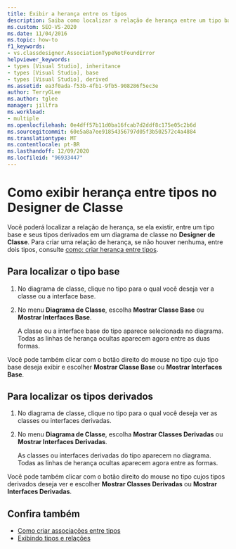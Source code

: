 ```yaml
---
title: Exibir a herança entre os tipos
description: Saiba como localizar a relação de herança entre um tipo base e seus tipos derivados em um diagrama de classe no Designer de Classe.
ms.custom: SEO-VS-2020
ms.date: 11/04/2016
ms.topic: how-to
f1_keywords:
- vs.classdesigner.AssociationTypeNotFoundError
helpviewer_keywords:
- types [Visual Studio], inheritance
- types [Visual Studio], base
- types [Visual Studio], derived
ms.assetid: ea3f0ada-f53b-4fb1-9fb5-908286f5ec3e
author: TerryGLee
ms.author: tglee
manager: jillfra
ms.workload:
- multiple
ms.openlocfilehash: 0e4dff57b11d0ba16fcab7d2ddf8c175e05c2b6d
ms.sourcegitcommit: 60e5a8a7ee91854356797d05f3b502572c4a4884
ms.translationtype: MT
ms.contentlocale: pt-BR
ms.lasthandoff: 12/09/2020
ms.locfileid: "96933447"
---
```

# <a name="how-to-view-inheritance-between-types-in-class-designer"></a>Como exibir herança entre tipos no Designer de Classe

Você poderá localizar a relação de herança, se ela existir, entre um tipo base e seus tipos derivados em um diagrama de classe no **Designer de Classe**. Para criar uma relação de herança, se não houver nenhuma, entre dois tipos, consulte [como: criar herança entre tipos](how-to-create-inheritance-between-types.md).

## <a name="to-find-the-base-type"></a>Para localizar o tipo base

1. No diagrama de classe, clique no tipo para o qual você deseja ver a classe ou a interface base.

2. No menu **Diagrama de Classe**, escolha **Mostrar Classe Base** ou **Mostrar Interfaces Base**.

     A classe ou a interface base do tipo aparece selecionada no diagrama. Todas as linhas de herança ocultas aparecem agora entre as duas formas.

Você pode também clicar com o botão direito do mouse no tipo cujo tipo base deseja exibir e escolher **Mostrar Classe Base** ou **Mostrar Interfaces Base**.

## <a name="to-find-the-derived-types"></a>Para localizar os tipos derivados

1. No diagrama de classe, clique no tipo para o qual você deseja ver as classes ou interfaces derivadas.

2. No menu **Diagrama de Classe**, escolha **Mostrar Classes Derivadas** ou **Mostrar Interfaces Derivadas**.

     As classes ou interfaces derivadas do tipo aparecem no diagrama. Todas as linhas de herança ocultas aparecem agora entre as formas.

Você pode também clicar com o botão direito do mouse no tipo cujos tipos derivados deseja ver e escolher **Mostrar Classes Derivadas** ou **Mostrar Interfaces Derivadas**.

## <a name="see-also"></a>Confira também

- [Como criar associações entre tipos](how-to-create-associations-between-types.md)
- [Exibindo tipos e relações](designing-and-viewing-classes-and-types.md)
